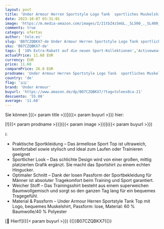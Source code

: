 ```yaml
---
layout: post
title: 'Under Armour Herren Sportstyle Logo Tank  sportliches Muskelshirt aus superweichem Stoff  L  Black'
date: 2023-10-07 03:31:01
image: 'https://m.media-amazon.com/images/I/21tbZ4zSmGL._SL500_._SL400_.jpg'
comments: true
category: ofertas
author: 'tole.es'
slug: 'B07CZQBKX7-de Under Armour Herren Sportstyle Logo Tank sportliches...'
sku: 'B07CZQBKX7-de'
tags: [ '10% Extra-Rabatt auf die neuen Sport-Kollektionen','Activewear für Herren','Activewear-Shirts & Tops für Herren','Activewear-Tops für Herren','Arborist Merchandising Root','Ausgewählte Sportartikel','Bis zu 45% reduziert: Under Armour','Bis zu 50 % reduziert: Under Armour','Bis zu 55% reduziert: Under Armour','Bis zu 70% reduziert: Under Armour','Child 2','Fashion','Herrenbekleidung','Herrenmode','Self Service','Special Features Stores','Sport & Freizeit','Sport Apparel Sales','Sports-Promotions','UA Superbowl test browse','Under Armour SS-23','ef3a019d-6628-41d5-b303-291126686917_0','ef3a019d-6628-41d5-b303-291126686917_2301','ef3a019d-6628-41d5-b303-291126686917_2401','ef3a019d-6628-41d5-b303-291126686917_4901','ef3a019d-6628-41d5-b303-291126686917_5501','ef3a019d-6628-41d5-b303-291126686917_5701','ef3a019d-6628-41d5-b303-291126686917_6801','ef3a019d-6628-41d5-b303-291126686917_7401','ef3a019d-6628-41d5-b303-291126686917_7801','ef3a019d-6628-41d5-b303-291126686917_8801','ef3a019d-6628-41d5-b303-291126686917_9001','under armour','🇩🇪', ]
actualPrice: 11.68 EUR
currency: EUR
price: 11.68
comparePrice: 26.0 EUR
prodname: 'Under Armour Herren Sportstyle Logo Tank  sportliches Muskelshirt aus superweichem Stoff  L  Black'
country: 'de'
flag: '🇩🇪'
brand: 'Under Armour'
buyurl: 'https://www.amazon.de/dp/B07CZQBKX7/?tag=tolees0ca-21'
descuento: '55.08'
average: '11.68'
---
```


Sie können [{{< param title >}}]({{< param buyurl >}}) hier:

[![{{< param prodname >}}]({{< param image >}})]({{< param buyurl >}})

ℹ️:

- Praktische Sportkleidung – Das ärmellose Sport Top ist ultraweich, komfortabel sowie stylisch und ideal zum Laufen oder Trainieren geeignet
- Sportlicher Look – Das schlichte Design wird von einer großen, mittig platzierten Grafik ergänzt. Sie macht das Sportshirt zu einem echten Hingucker.
- Optimaler Schnitt – Dank der losen Passform der Sportbekleidung für Männer ist absoluter Tragekomfort beim Training und Sport garantiert.
- Weicher Stoff – Das Trainingsshirt besteht aus einem superweichen Baumwollgemisch und sorgt so den ganzen Tag lang für ein bequemes Tragegefühl.
- Material & Passform – Under Armour Herren Sportstyle Tank Top mit Logo, bequemes Muskelshirt, Passform: lose, Material: 60 % Baumwolle/40 % Polyester

[🛒 Hier!!]({{< param buyurl >}})
{{<world>}}B07CZQBKX7{{</world>}}
